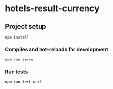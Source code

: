 # hotels-result-currency

## Project setup
```
npm install
```

### Compiles and hot-reloads for development
```
npm run serve
```

### Run tests
```
npm run test:unit
```
